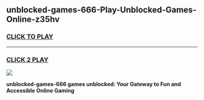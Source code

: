 
## unblocked-games-666-Play-Unblocked-Games-Online-z35hv
<h3>
<a href="https://premium76.site?title=unblocked-games-666&ref=25A">CLICK TO PLAY</a></h3>
<hr>

<h3>
<a href="https://premium76.site?title=unblocked-games-666&ref=25A">CLICK 2 PLAY</a>
  
</h3>

<a href="https://premium76.site?title=unblocked-games-666&ref=25A"><img src="https://clearcache.store/games.png"></a>


**unblocked-games-666 games unblocked: Your Gateway to Fun and Accessible Online Gaming**

